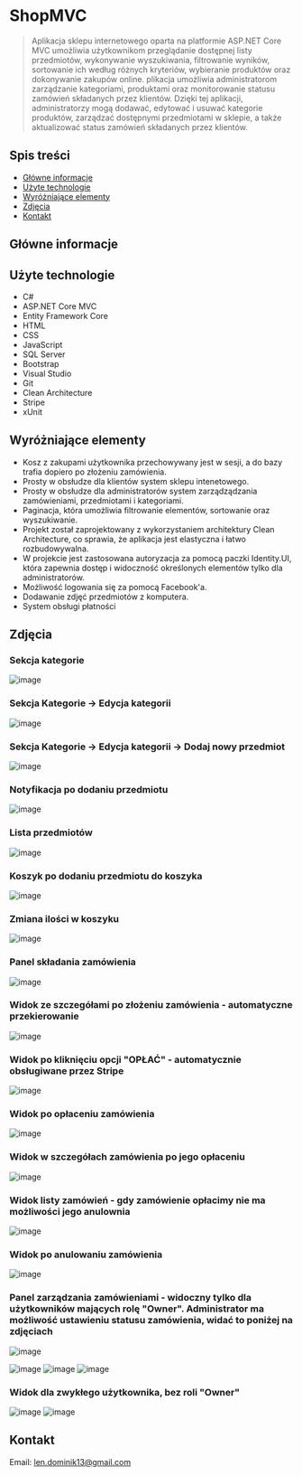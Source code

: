 # ShopMVC
> Aplikacja sklepu internetowego oparta na platformie ASP.NET Core MVC umożliwia użytkownikom przeglądanie dostępnej listy przedmiotów, wykonywanie wyszukiwania, filtrowanie wyników, sortowanie ich według różnych kryteriów, wybieranie produktów oraz dokonywanie zakupów online.
> plikacja umożliwia administratorom zarządzanie kategoriami, produktami oraz monitorowanie statusu zamówień składanych przez klientów. Dzięki tej aplikacji, administratorzy mogą dodawać, edytować i usuwać kategorie produktów, zarządzać dostępnymi przedmiotami w sklepie, a także aktualizować status zamówień składanych przez klientów.
> 
## Spis treści
* [Główne informacje](#główne-informacje)
* [Użyte technologie](#użyte-technologie)
* [Wyróżniające elementy](#wyróżniające-elementy)
* [Zdjęcia](#zdjęcia)
* [Kontakt](#kontakt)


## Główne informacje


## Użyte technologie
- C#
- ASP.NET Core MVC
- Entity Framework Core
- HTML
- CSS
- JavaScript
- SQL Server
- Bootstrap
- Visual Studio
- Git
- Clean Architecture
- Stripe
- xUnit 

## Wyróżniające elementy
- Kosz z zakupami użytkownika przechowywany jest w sesji, a do bazy trafia dopiero po złożeniu zamówienia.
- Prosty w obsłudze dla klientów system sklepu intenetowego.
- Prosty w obsłudze dla administratorów system zarządządzania zamówieniami, przedmiotami i kategoriami.
- Paginacja, która umożliwia filtrowanie elementów, sortowanie oraz wyszukiwanie.
- Projekt został zaprojektowany z wykorzystaniem architektury Clean Architecture, co sprawia, że aplikacja jest elastyczna i łatwo rozbudowywalna.
- W projekcie jest zastosowana autoryzacja za pomocą paczki Identity.UI, która zapewnia dostęp i widoczność określonych elementów tylko dla administratorów.
- Możliwość logowania się za pomocą Facebook'a.
- Dodawanie zdjęć przedmiotów z komputera.
- System obsługi płatności


## Zdjęcia
### Sekcja kategorie
![image](https://github.com/lendominik/ShopMVC/assets/138286618/0c2055dc-1f59-4149-ad04-dcb049d00c85)

### Sekcja Kategorie -> Edycja kategorii
![image](https://github.com/lendominik/ShopMVC/assets/138286618/6c15ff24-ba74-41fc-8331-799f589a8d97)

### Sekcja Kategorie -> Edycja kategorii -> Dodaj nowy przedmiot
![image](https://github.com/lendominik/ShopMVC/assets/138286618/580d0caf-d268-4655-87bf-3bf5909d32fc)

### Notyfikacja po dodaniu przedmiotu
![image](https://github.com/lendominik/ShopMVC/assets/138286618/153474db-fe3e-4d4a-b09d-e8967bbee2ca)

### Lista przedmiotów
![image](https://github.com/lendominik/ShopMVC/assets/138286618/cf022e0f-0eb3-4f87-b142-1c02e851babb)

### Koszyk po dodaniu przedmiotu do koszyka
![image](https://github.com/lendominik/ShopMVC/assets/138286618/95e38f3d-9cfe-47a0-951f-07f5937cc81f)

### Zmiana ilości w koszyku
![image](https://github.com/lendominik/ShopMVC/assets/138286618/ff245260-3a2f-49c4-b71d-101801514df5)

### Panel składania zamówienia
![image](https://github.com/lendominik/ShopMVC/assets/138286618/53df5d29-9756-49f3-b163-f004a413a95f)

### Widok ze szczegółami po złożeniu zamówienia - automatyczne przekierowanie
![image](https://github.com/lendominik/ShopMVC/assets/138286618/362673b9-410a-4aa7-b2e5-592564f4d639)

### Widok po kliknięciu opcji "OPŁAĆ" - automatycznie obsługiwane przez Stripe
![image](https://github.com/lendominik/ShopMVC/assets/138286618/9d3e4cd0-546c-435f-ab47-e94126539da2)

### Widok po opłaceniu zamówienia
![image](https://github.com/lendominik/ShopMVC/assets/138286618/57c12df2-98fc-4e4f-a70b-fe20523b6e66)

### Widok w szczegółach zamówienia po jego opłaceniu
![image](https://github.com/lendominik/ShopMVC/assets/138286618/e9976362-eba8-434d-9e32-72de2c5ce59b)

### Widok listy zamówień - gdy zamówienie opłacimy nie ma możliwości jego anulownia
![image](https://github.com/lendominik/ShopMVC/assets/138286618/9147e0ef-e036-41e2-84ab-4d30149b56f4)

### Widok po anulowaniu zamówienia
![image](https://github.com/lendominik/ShopMVC/assets/138286618/961415e0-ece1-460a-9132-3332a33a503e)

### Panel zarządzania zamówieniami - widoczny tylko dla użytkowników mających rolę "Owner". Administrator ma możliwość ustawieniu statusu zamówienia, widać to poniżej na zdjęciach
![image](https://github.com/lendominik/ShopMVC/assets/138286618/b0143241-5d62-47c6-93c9-66b3d01af77d)

![image](https://github.com/lendominik/ShopMVC/assets/138286618/de6f07dd-9857-4e58-8915-a53fe9ee2e73)
![image](https://github.com/lendominik/ShopMVC/assets/138286618/840b041d-e6ec-4ed3-8030-4e3b6d385ec3)
![image](https://github.com/lendominik/ShopMVC/assets/138286618/f0a3efed-3cbc-4f30-86f3-fdb69d8ce219)


### Widok dla zwykłego użytkownika, bez roli "Owner"

![image](https://github.com/lendominik/ShopMVC/assets/138286618/246a9266-1996-4466-a7ce-bf046ef075a4)
![image](https://github.com/lendominik/ShopMVC/assets/138286618/9875f3ab-3106-4926-8a2b-2838c08f1e91)

## Kontakt
Email: len.dominik13@gmail.com
